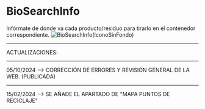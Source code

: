 # BioSearchInfo
Infórmate de donde va cada producto/residuo para tirarlo en el contenedor correspondiente.
![BioSearchInfo(IconoSinFondo)](https://github.com/AntonioRaaa/BioSearchInfo/assets/111454726/b0021e5a-6ad1-4bca-a200-46860adc31cf)

------------------------------------------------------------------------------------------------
ACTUALIZACIONES:

----------------------------------------------
05/10/2024 --> CORRECCIÓN DE ERRORES Y REVISIÓN GENERAL DE LA WEB. (PUBLICADA)

------------------------------------------------------------
15/02/2024 --> SE AÑADE EL APARTADO DE "MAPA PUNTOS DE RECICLAJE"